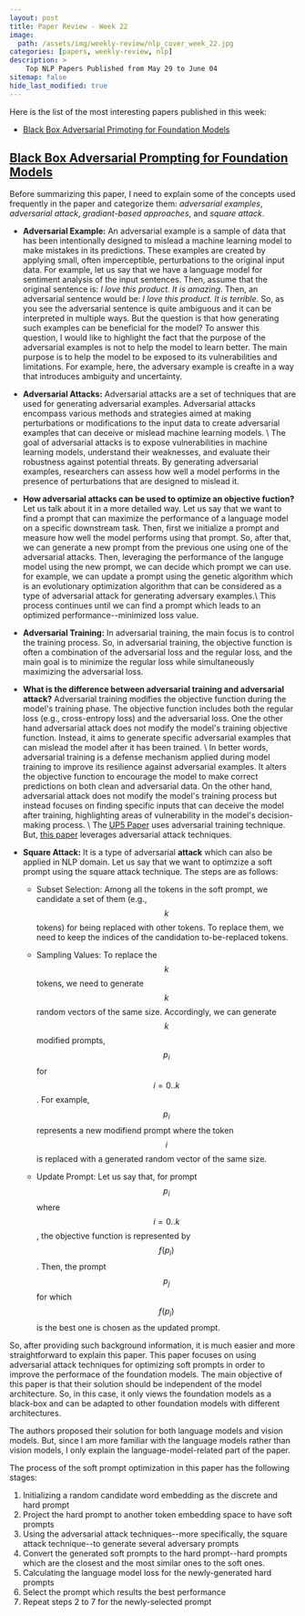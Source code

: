 ```yaml
---
layout: post
title: Paper Review - Week 22
image: 
  path: /assets/img/weekly-review/nlp_cover_week_22.jpg
categories: [papers, weekly-review, nlp]
description: >
    Top NLP Papers Published from May 29 to June 04
sitemap: false
hide_last_modified: true
---
```


Here is the list of the most interesting papers published in this week:
* [Black Box Adversarial Primoting for Foundation Models][blackboxSum]


## [Black Box Adversarial Prompting for Foundation Models][blackboxPaper]

Before summarizing this paper, I need to explain some of the concepts used frequently in the paper and categorize them: _adversarial examples_, _adversarial attack_, _gradiant-based approaches_, and _square attack_.

* **Adversarial Example:** An adversarial example is a sample of data that has been intentionally designed to mislead a machine learning model to make mistakes in its predictions. These examples are created by applying small, often imperceptible, perturbations to the original input data. For example, let us say that we have a language model for sentiment analysis of the input sentences. Then, assume that the original sentence is: _I love this product. It is amazing_. Then, an adversarial sentence would be: _I love this product. It is terrible_. So, as you see the adversarial sentence is quite ambiguous and it can be interpreted in multiple ways. But the question is that how generating such examples can be beneficial for the model? To answer this question, I would like to highlight the fact that the purpose of the adversarial examples is not to help the model to learn better. The main purpose is to help the model to be exposed to its vulnerabilities and limitations. For example, here, the adversary example is creafte in a way that introduces ambiguity and uncertainty.

* **Adversarial Attacks:** Adversarial attacks are a set of techniques that are used for generating adversarial examples. Adversarial attacks encompass various methods and strategies aimed at making perturbations or modifications to the input data to create adversarial examples that can deceive or mislead machine learning models.  \\
  The goal of adversarial attacks is to expose vulnerabilities in machine learning models, understand their weaknesses, and evaluate their robustness against potential threats. By generating adversarial examples, researchers can assess how well a model performs in the presence of perturbations that are designed to mislead it.

* **How adversarial attacks can be used to optimize an objective fuction?** Let us talk about it in a more detailed way. Let us say that we want to find a prompt that can maximize the performance of a language model on a specific downstream task. Then, first we initialize a prompt and measure how well the model performs using that prompt. So, after that, we can generate a new prompt from the previous one using one of the adversarial attacks. Then, leveraging the performance of the languge model using the new prompt, we can decide which prompt we can use. for example, we can update a prompt using the genetic algorithm which is an evolutionary optimization algorithm that can be considered as a type of adversarial attack for generating adversary examples.\\
    This process continues until we can find a prompt which leads to an optimized performance--minimized loss value.

* **Adversarial Training:** In adversarial training, the main focus is to control the training process. So, in adversarial training, the objective function is often a combination of the adversarial loss and the regular loss, and the main goal is to minimize the regular loss while simultaneously maximizing the adversarial loss. 


* **What is the difference between adversarial training and adversarial attack?** Adversarial training modifies the objective function during the model's training phase. The objective function includes both the regular loss (e.g., cross-entropy loss) and the adversarial loss. One the other hand adversarial attack does not modify the model's training objective function. Instead, it aims to generate specific adversarial examples that can mislead the model after it has been trained. \\
  In better words, adversarial training is a defense mechanism applied during model training to improve its resilience against adversarial examples. It alters the objective function to encourage the model to make correct predictions on both clean and adversarial data. On the other hand, adversarial attack does not modify the model's training process but instead focuses on finding specific inputs that can deceive the model after training, highlighting areas of vulnerability in the model's decision-making process. \\
  The [UP5 Paper][up5Sum] uses adversarial training technique. But, [this paper][blackboxPaper] leverages adversarial attack techniques.

* **Square Attack:** It is a type of adversarial __attack__ which can also be applied in NLP domain. Let us say that we want to optimzize a soft prompt using the square attack technique. The steps are as follows:
  * Subset Selection: Among all the tokens in the soft prompt, we candidate a set of them (e.g., $$k$$ tokens) for being replaced with other tokens. To replace them, we need to keep the indices of the candidation to-be-replaced tokens.

  * Sampling Values: To replace the $$k$$ tokens, we need to generate $$k$$ random vectors of the same size. Accordingly, we can generate $$k$$ modified prompts, $$p_{i}$$ for $$i = 0 .. k$$. For example, $$p_i$$ represents a new modifiend prompt where the token $$i$$ is replaced with a generated random vector of the same size.

  * Update Prompt: Let us say that, for prompt $$p_{i}$$ where $$i = 0 .. k$$, the objective function is represented by $$f(p_{i})$$. Then, the prompt $$p_j$$ for which $$f(p_{i})$$ is the best one is chosen as the updated prompt.


So, after providing such background information, it is much easier and more straightforward to explain this paper. This paper focuses on using adversarial attack techniques for optimizing soft prompts in order to improve the performace of the foundation models. The main objective of this paper is that their solution should be independent of the model architecture. So, in this case, it only views the foundation models as a black-box and can be adapted to other foundation models with different architectures. 

The authors proposed their solution for both language models and vision models. But, since I am more familiar with the language models rather than vision models, I only explain the language-model-related part of the paper.

The process of the soft prompt optimization in this paper has the following stages:

1. Initializing a random candidate word embedding as the discrete and hard prompt
1. Project the hard prompt to another token embedding space to have soft prompts
1. Using the adversarial attack techniques--more specifically, the square attack technique--to generate several adversary prompts
1. Convert the generated soft prompts to the hard prompt--hard prompts which are the closest and the most similar ones to the soft ones.
1. Calculating the language model loss for the newly-generated hard prompts
1. Select the prompt which results the best performance
1. Repeat steps 2 to 7 for the newly-selected prompt


[blackboxPaper]: https://arxiv.org/pdf/2302.04237.pdf
[blackboxSum]: /papers/weekly-review/nlp/2023-06-04-week-22/#black-box-adversarial-promoting-for-foundation-models


[up5Sum]: /papers/weekly-review/nlp/2023-05-21-week-20/#up5-unbiased-foundation-model-for-fairness-aware-recommendation